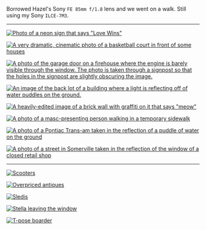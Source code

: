 Borrowed Hazel's Sony `FE 85mm f/1.8` lens and we went on a walk. Still using my Sony `ILCE-7M3`.

---

<div class="grid" markdown>

[![Photo of a neon sign that says "Love Wins"](https://media.kvmet.com/ph_2023-12-27_DSC01176_web.jpg)](https://media.kvmet.com/ph_2023-12-27_DSC01176_full.jpg)

[![A very dramatic, cinematic photo of a basketball court in front of some houses](https://media.kvmet.com/ph_2023-12-27_DSC01154_web.jpg)](https://media.kvmet.com/ph_2023-12-27_DSC01154_full.jpg)

[![A photo of the garage door on a firehouse where the engine is barely visible through the window. The photo is taken through a signpost so that the holes in the signpost are slightly obscuring the image.](https://media.kvmet.com/ph_2023-12-27_DSC01188_web.jpg)](https://media.kvmet.com/ph_2023-12-27_DSC01188_full.jpg)

[![An image of the back lot of a building where a light is reflecting off of water puddles on the ground.](https://media.kvmet.com/ph_2023-12-27_DSC01135_web.jpg)](https://media.kvmet.com/ph_2023-12-27_DSC01135_full.jpg)

[![A heavily-edited image of a brick wall with graffiti on it that says "meow"](https://media.kvmet.com/ph_2023-12-27_DSC01151_web.jpg)](https://media.kvmet.com/ph_2023-12-27_DSC01151_full.jpg)

[![A photo of a masc-presenting person walking in a temporary sidewalk](https://media.kvmet.com/ph_2023-12-27_DSC01082_web.jpg)](https://media.kvmet.com/ph_2023-12-27_DSC01082_full.jpg)

[![A photo of a Pontiac Trans-am taken in the reflection of a puddle of water on the ground](https://media.kvmet.com/ph_2023-12-27_DSC01087_web.jpg)](https://media.kvmet.com/ph_2023-12-27_DSC01087_full.jpg)

[![A photo of a street in Somerville taken in the reflection of the window of a closed retail shop](https://media.kvmet.com/ph_2023-12-27_DSC01116_web.jpg)](https://media.kvmet.com/ph_2023-12-27_DSC01116_full.jpg)

</div>

---

<div class="grid" markdown>

[![Scooters](https://media.kvmet.com/ph_2023-12-27_DSC01078_web.jpg)](https://media.kvmet.com/ph_2023-12-27_DSC01078_full.jpg)

[![Overpriced antiques](https://media.kvmet.com/ph_2023-12-27_DSC01203_web.jpg)](https://media.kvmet.com/ph_2023-12-27_DSC01203_full.jpg)

[![Sledis](https://media.kvmet.com/ph_2023-12-27_DSC01206_web.jpg)](https://media.kvmet.com/ph_2023-12-27_DSC01206_full.jpg)

[![Stella leaving the window](https://media.kvmet.com/ph_2023-12-27_DSC01211_web.jpg)](https://media.kvmet.com/ph_2023-12-27_DSC01211_full.jpg)

[![T-pose boarder](https://media.kvmet.com/ph_2023-12-27_DSC01061_web.jpg)](https://media.kvmet.com/ph_2023-12-27_DSC01061_full.jpg)

</div>